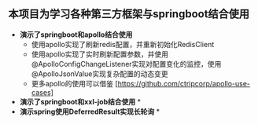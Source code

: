 
## 本项目为学习各种第三方框架与springboot结合使用

* **演示了springboot和apollo结合使用**
    * 使用apollo实现了刷新redis配置，并重新初始化RedisClient
    * 使用apollo实现了实时刷新配置参数，并使用@ApolloConfigChangeListener实现对配置变化的监控，使用@ApolloJsonValue实现复杂配置的动态变更
    * 更多apollo的使用可以借鉴 [https://github.com/ctripcorp/apollo-use-cases]
* **演示了springboot和xxl-job结合使用**
    *
* **演示spring使用DeferredResult实现长轮询**
    *